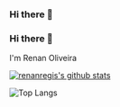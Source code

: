 ### Hi there 👋

### Hi there 👋

I'm Renan Oliveira

[![renanregis's github stats](https://github-readme-stats.vercel.app/api?username=renanregis)](https://github.com/anuraghazra/github-readme-stats)

![Top Langs](https://github-readme-stats.vercel.app/api/top-langs/?username=renanregis&hide=TeX&layout=compact)

